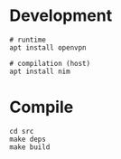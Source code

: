 # Development

```
# runtime
apt install openvpn

# compilation (host)
apt install nim
```

# Compile

```
cd src
make deps
make build
```
